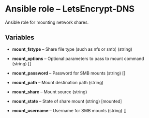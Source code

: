 # Ansible role – LetsEncrypt-DNS

Ansible role for mounting network shares.


## Variables

* **mount\_fstype** – Share file type (such as nfs or smb) (string)

* **mount\_options** – Optional parameters to pass to mount command (string) []

* **mount\_password** – Password for SMB mounts (string) []

* **mount\_path** – Mount destination path (string)

* **mount\_share** – Mount source (string)

* **mount\_state** – State of share mount (string) [mounted]

* **mount\_username** – Username for SMB mounts (string) []

